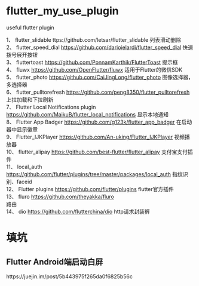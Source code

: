 # flutter_my_use_plugin
useful flutter plugin


1、	flutter_slidable	ttps://github.com/letsar/flutter_slidable 列表滑动删除<br/>
2、	flutter_speed_dial	https://github.com/darioielardi/flutter_speed_dial 快速拨号展开按钮<br/>
3、	fluttertoast	https://github.com/PonnamKarthik/FlutterToast 提示框<br/>
4、	fluwx	https://github.com/OpenFlutter/fluwx 适用于Flutter的微信SDK<br/>
5、	flutter_photo	https://github.com/CaiJingLong/flutter_photo 图像选择器，多选择器<br/>
6、	flutter_pulltorefresh	https://github.com/peng8350/flutter_pulltorefresh 上拉加载和下拉刷新<br/>
7、	Flutter Local Notifications		plugin https://github.com/MaikuB/flutter_local_notifications 显示本地通知<br/>
8、	Flutter App Badger		 https://github.com/g123k/flutter_app_badger 在启动器中显示徽章<br/>
9、	Flutter_IJKPlayer	 https://github.com/An-uking/Flutter_IJKPlayer 视频播放器<br/>
10、	flutter_alipay 		https://github.com/best-flutter/flutter_alipay 支付宝支付插件<br/>
11、	local_auth		 https://github.com/flutter/plugins/tree/master/packages/local_auth 指纹识别、faceid<br/>
12、	Flutter plugins 	https://github.com/flutter/plugins flutter官方插件<br/>
13、	fluro   https://github.com/theyakka/fluro	 
路由<br/>
14、		dio https://github.com/flutterchina/dio		http请求封装裤



<h1>填坑</h1>
<h2>Flutter Android端启动白屏</h2>
<p>https://juejin.im/post/5b443975f265da0f6825b56c</p>
